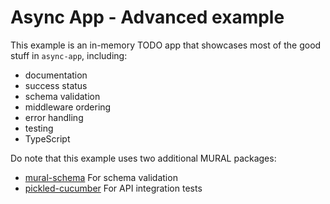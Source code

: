 Async App - Advanced example
============================

This example is an in-memory TODO app that showcases most of the good stuff in
`async-app`, including:
  - documentation
  - success status
  - schema validation
  - middleware ordering
  - error handling
  - testing
  - TypeScript

Do note that this example uses two additional MURAL packages:
  - [mural-schema](https://github.com/muralco/mural-schema) For schema
    validation
  - [pickled-cucumber](https://github.com/muralco/pickled-cucumber) For API
    integration tests
